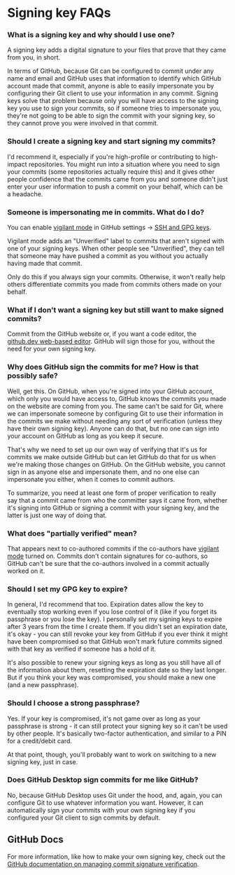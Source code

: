 # Signing key FAQs

### What is a signing key and why should I use one?

A signing key adds a digital signature to your files that prove that they came from you, in short.

In terms of GitHub, because Git can be configured to commit under any name and email and GitHub uses that information to identify which GitHub account made that commit, anyone is able to easily impersonate you by configuring their Git client to use your information in any commit. Signing keys solve that problem because only you will have access to the signing key you use to sign your commits, so if someone tries to impersonate you, they're not going to be able to sign the commit with your signing key, so they cannot prove you were involved in that commit.

### Should I create a signing key and start signing my commits?

I'd recommend it, especially if you're high-profile or contributing to high-impact repositories. You might run into a situation where you need to sign your commits (some repositories actually require this) and it gives other people confidence that the commits came from you and someone didn't just enter your user information to push a commit on your behalf, which can be a headache.

### Someone is impersonating me in commits. What do I do?

You can enable [vigilant mode](https://docs.github.com/github/authenticating-to-github/displaying-verification-statuses-for-all-of-your-commits) in GitHub settings → [SSH and GPG keys](https://github.com/settings/keys).

Vigilant mode adds an "Unverified" label to commits that aren't signed with one of your signing keys. When other people see "Unverified", they can tell that someone may have pushed a commit as you without you actually having made that commit.

Only do this if you always sign your commits. Otherwise, it won't really help others differentiate commits you made from commits others made on your behalf.

### What if I don't want a signing key but still want to make signed commits?

Commit from the GitHub website or, if you want a code editor, the [github.dev web-based editor](https://docs.github.com/en/codespaces/the-githubdev-web-based-editor). GitHub will sign those for you, without the need for your own signing key.

### Why does GitHub sign the commits for me? How is that possibly safe?

Well, get this. On GitHub, when you're signed into your GitHub account, which only you would have access to, GitHub knows the commits you made on the website are coming from you. The same can't be said for Git, where we can impersonate someone by configuring Git to use their information in the commits we make without needing any sort of verification (unless they have their own signing key). Anyone can do that, but no one can sign into your account on GitHub as long as you keep it secure.

That's why we need to set up our own way of verifying that it's us for commits we make outside GitHub but can let GitHub do that for us when we're making those changes on GitHub. On the GitHub website, you cannot sign in as anyone else and impersonate them, and no one else can impersonate you either, when it comes to commit authors.

To summarize, you need at least one form of proper verification to really say that a commit came from who the committer says it came from, whether it's signing into GitHub or signing a commit with your signing key, and the latter is just one way of doing that.

### What does "partially verified" mean?

That appears next to co-authored commits if the co-authors have [vigilant mode](https://docs.github.com/github/authenticating-to-github/displaying-verification-statuses-for-all-of-your-commits) turned on. Commits don't contain signatures for co-authors, so GitHub can't be sure that the co-authors involved in a commit actually worked on it.

### Should I set my GPG key to expire?

In general, I'd recommend that too. Expiration dates allow the key to eventually stop working even if you lose control of it (like if you forget its passphrase or you lose the key). I personally set my signing keys to expire after 3 years from the time I create them. If you didn't set an expiration date, it's okay - you can still revoke your key from GitHub if you ever think it might have been compromised so that GitHub won't mark future commits signed with that key as verified if someone has a hold of it.

It's also possible to renew your signing keys as long as you still have all of the information about them, resetting the expiration date so they last longer. But if you think your key was compromised, you should make a new one (and a new passphrase).

### Should I choose a strong passphrase?

Yes. If your key is compromised, it's not game over as long as your passphrase is strong - it can still protect your signing key so it can't be used by other people. It's basically two-factor authentication, and similar to a PIN for a credit/debit card.

At that point, though, you'll probably want to work on switching to a new signing key, just in case.

### Does GitHub Desktop sign commits for me like GitHub?

No, because GitHub Desktop uses Git under the hood, and, again, you can configure Git to use whatever information you want. However, it can automatically sign your commits with your own signing key if you configured your Git client to sign commits by default.

## GitHub Docs

For more information, like how to make your own signing key, check out the [GitHub documentation on managing commit signature verification](https://docs.github.com/en/authentication/managing-commit-signature-verification).
